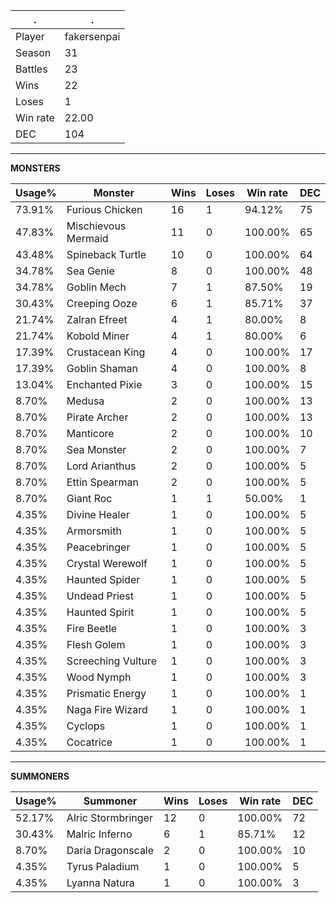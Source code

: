 .|.
|-|-
Player|fakersenpai
Season|31
Battles|23
Wins|22
Loses|1
Win rate|22.00
DEC|104

---
**MONSTERS**

Usage%|Monster|Wins|Loses|Win rate|DEC|
-|-|-|-|-|-|
73.91%|Furious Chicken|16|1|94.12%|75|
47.83%|Mischievous Mermaid|11|0|100.00%|65|
43.48%|Spineback Turtle|10|0|100.00%|64|
34.78%|Sea Genie|8|0|100.00%|48|
34.78%|Goblin Mech|7|1|87.50%|19|
30.43%|Creeping Ooze|6|1|85.71%|37|
21.74%|Zalran Efreet|4|1|80.00%|8|
21.74%|Kobold Miner|4|1|80.00%|6|
17.39%|Crustacean King|4|0|100.00%|17|
17.39%|Goblin Shaman|4|0|100.00%|8|
13.04%|Enchanted Pixie|3|0|100.00%|15|
8.70%|Medusa|2|0|100.00%|13|
8.70%|Pirate Archer|2|0|100.00%|13|
8.70%|Manticore|2|0|100.00%|10|
8.70%|Sea Monster|2|0|100.00%|7|
8.70%|Lord Arianthus|2|0|100.00%|5|
8.70%|Ettin Spearman|2|0|100.00%|5|
8.70%|Giant Roc|1|1|50.00%|1|
4.35%|Divine Healer|1|0|100.00%|5|
4.35%|Armorsmith|1|0|100.00%|5|
4.35%|Peacebringer|1|0|100.00%|5|
4.35%|Crystal Werewolf|1|0|100.00%|5|
4.35%|Haunted Spider|1|0|100.00%|5|
4.35%|Undead Priest|1|0|100.00%|5|
4.35%|Haunted Spirit|1|0|100.00%|5|
4.35%|Fire Beetle|1|0|100.00%|3|
4.35%|Flesh Golem|1|0|100.00%|3|
4.35%|Screeching Vulture|1|0|100.00%|3|
4.35%|Wood Nymph|1|0|100.00%|3|
4.35%|Prismatic Energy|1|0|100.00%|1|
4.35%|Naga Fire Wizard|1|0|100.00%|1|
4.35%|Cyclops|1|0|100.00%|1|
4.35%|Cocatrice|1|0|100.00%|1|

---
**SUMMONERS**

Usage%|Summoner|Wins|Loses|Win rate|DEC|
-|-|-|-|-|-|
52.17%|Alric Stormbringer|12|0|100.00%|72|
30.43%|Malric Inferno|6|1|85.71%|12|
8.70%|Daria Dragonscale|2|0|100.00%|10|
4.35%|Tyrus Paladium|1|0|100.00%|5|
4.35%|Lyanna Natura|1|0|100.00%|3|
